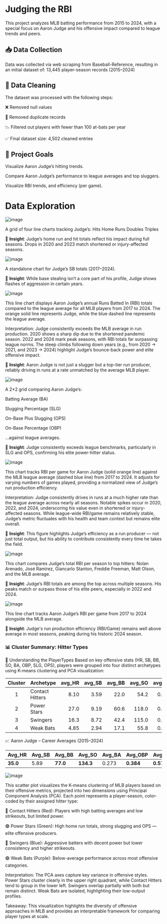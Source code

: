 # Judging the RBI
This project analyzes MLB batting performance from 2015 to 2024, with a special focus on Aaron Judge and his offensive impact compared to league trends and peers.
## 📥 Data Collection
Data was collected via web scraping from Baseball-Reference, resulting in an initial dataset of:
13,445 player-season records (2015–2024)
## 🧹 Data Cleaning
The dataset was processed with the following steps:

❌ Removed null values

🔁 Removed duplicate records

📉 Filtered out players with fewer than 100 at-bats per year

✅ Final dataset size: 4,502 cleaned entries

## 🎯 Project Goals
Visualize Aaron Judge’s hitting trends.

Compare Aaron Judge’s performance to league averages and top sluggers.

Visualize RBI trends, and efficiency (per game).

# Data Exploration
![image](https://github.com/user-attachments/assets/a5d149a8-a4fd-499b-b5d9-439c0a88363f)

A grid of four line charts tracking Judge’s:
Hits
Home Runs
Doubles
Triples

📌 __Insight__: Judge’s home run and hit totals reflect his impact during full seasons. Drops in 2020 and 2023 match shortened or injury-affected seasons.

![image](https://github.com/user-attachments/assets/61b85c7a-117c-4dc1-b855-b0db4a5eff2d)

A standalone chart for Judge’s SB totals (2017–2024).

📌 __Insight__: While base stealing isn’t a core part of his profile, Judge shows flashes of aggression in certain years.

![image](https://github.com/user-attachments/assets/d251f3bf-f4ca-4e81-a33b-76f6ccf912d3)

This line chart displays Aaron Judge’s annual Runs Batted In (RBI) totals compared to the league average for all MLB players from 2017 to 2024. The orange solid line represents Judge, while the blue dashed line represents the league average.

Interpretation:
Judge consistently exceeds the MLB average in run production.
2020 shows a sharp dip due to the shortened pandemic season.
2022 and 2024 mark peak seasons, with RBI totals far surpassing league norms.
The steep climbs following down years (e.g., from 2020 → 2021, and 2023 → 2024) highlight Judge’s bounce-back power and elite offensive impact.

📌 __Insight__: Aaron Judge is not just a slugger but a top-tier run producer, reliably driving in runs at a rate unmatched by the average MLB player.

![image](https://github.com/user-attachments/assets/668faa85-b29c-4d0b-8eff-e3530ccc024e)

A 2×2 grid comparing Aaron Judge’s:

Batting Average (BA)

Slugging Percentage (SLG)

On-Base Plus Slugging (OPS)

On-Base Percentage (OBP)

...against league averages.

📌 __Insight__: Judge consistently exceeds league benchmarks, particularly in SLG and OPS, confirming his elite power-hitter status.

![image](https://github.com/user-attachments/assets/56cf0bbc-5a24-436a-abc5-a5597e25e2c4)

This chart tracks RBI per game for Aaron Judge (solid orange line) against the MLB league average (dashed blue line) from 2017 to 2024. It adjusts for varying numbers of games played, providing a normalized view of Judge’s run production efficiency.

Interpretation:
Judge consistently drives in runs at a much higher rate than the league average across nearly all seasons.
Notable spikes occur in 2020, 2022, and 2024, underscoring his value even in shortened or injury-affected seasons.
While league-wide RBI/game remains relatively stable, Judge’s metric fluctuates with his health and team context but remains elite overall.

📌 __Insight__: This figure highlights Judge’s efficiency as a run producer — not just total output, but his ability to contribute consistently every time he takes the field.

![image](https://github.com/user-attachments/assets/d3eb040e-1fa5-430a-9eaf-e8d12932eedc)

This chart compares Judge’s total RBI per season to top hitters: Nolan Arenado, José Ramírez, Giancarlo Stanton, Freddie Freeman, Matt Olson, and the MLB average.

📌 __Insight__: Judge’s RBI totals are among the top across multiple seasons. His peaks match or surpass those of his elite peers, especially in 2022 and 2024.

![image](https://github.com/user-attachments/assets/a84fb6bb-032e-47dc-8ab0-d7a1acbab156)

This line chart tracks Aaron Judge’s RBI per game from 2017 to 2024 alongside the MLB average.

📌 __Insight__: Judge's run production efficiency (RBI/Game) remains well above average in most seasons, peaking during his historic 2024 season.

### 📊 Cluster Summary: Hitter Types
🧠 Understanding the PlayerTypes
Based on key offensive stats (HR, SB, BB, SO, BA, OBP, SLG, OPS), players were grouped into four distinct archetypes using K-means clustering and PCA visualization:

| Cluster | Archetype        | avg_HR | avg_SB | avg_BB | avg_SO | avg_BA | avg_OBP | avg_SLG | avg_OPS |
|:-------:|:------------------|--------:|--------:|--------:|--------:|--------:|---------:|---------:|---------:|
| 1       | Contact Hitters   | 8.10   | 3.59   | 22.0   | 54.2   | 0.268  | 0.334   | 0.434   | 0.768   |
| 2       | Power Stars       | 27.0   | 9.19   | 60.6   | 118.0  | 0.281  | 0.363   | 0.512   | 0.875   |
| 3       | Swingers          | 16.3   | 8.72   | 42.4   | 115.0  | 0.246  | 0.316   | 0.414   | 0.730   |
| 4       | Weak Bats         | 4.85   | 2.94   | 17.1   | 55.8   | 0.213  | 0.278   | 0.331   | 0.609   |

📈 Aaron Judge – Career Averages (2015–2024)

| Avg_HR | Avg_SB | Avg_BB | Avg_SO | Avg_BA | Avg_OBP | Avg_SLG | Avg_OPS |
|--------|--------|--------|--------|--------|---------|---------|---------|
| __35.0__   | 5.89   | __77.0__   | __134.3__  | 0.273  | __0.384__   | __0.571__   | __0.955__   |

![image](https://github.com/user-attachments/assets/7ea022f0-721f-4cbd-81c8-a3b3caef13d3)

This scatter plot visualizes the K-means clustering of MLB players based on their offensive metrics, projected into two dimensions using Principal Component Analysis (PCA). Each point represents a player-season, color-coded by their assigned hitter type:

🔴 Contact Hitters (Red): Players with high batting averages and low strikeouts, but limited power.

🟢 Power Stars (Green): High home run totals, strong slugging and OPS — elite offensive producers.

🔵 Swingers (Blue): Aggressive batters with decent power but lower consistency and higher strikeouts.

🟣 Weak Bats (Purple): Below-average performance across most offensive categories.

Interpretation:
The PCA axes capture key variance in offensive styles. Power Stars cluster clearly in the upper right quadrant, while Contact Hitters tend to group in the lower left. Swingers overlap partially with both but remain distinct. Weak Bats are isolated, highlighting their low-output profiles.

Takeaway:
This visualization highlights the diversity of offensive approaches in MLB and provides an interpretable framework for comparing player types at scale.
